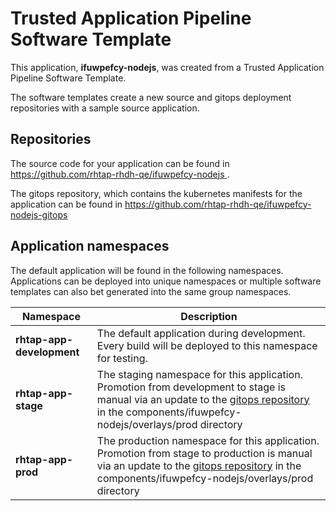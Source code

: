 # Trusted Application Pipeline Software Template

This application, **ifuwpefcy-nodejs**, was created from a Trusted Application Pipeline Software Template.

The software templates create a new source and gitops deployment repositories with a sample source application. 

## Repositories

The source code for your application can be found in [https://github.com/rhtap-rhdh-qe/ifuwpefcy-nodejs ](https://github.com/rhtap-rhdh-qe/ifuwpefcy-nodejs ).
 
The gitops repository, which contains the kubernetes manifests for the application can be found in 
[https://github.com/rhtap-rhdh-qe/ifuwpefcy-nodejs-gitops ](https://github.com/rhtap-rhdh-qe/ifuwpefcy-nodejs-gitops ) 

## Application namespaces 

The default application will be found in the following namespaces. Applications can be deployed into unique namespaces or multiple software templates can also bet generated into the same group namespaces.  

|  Namespace   |  Description   |  
| -------- | -------- |   
| **rhtap-app-development** | The default application during development. Every build will be deployed to this namespace for testing. | 
| **rhtap-app-stage** | The staging namespace for this application. Promotion from development to stage is manual via an update to the [gitops repository](https://github.com/rhtap-rhdh-qe/ifuwpefcy-nodejs-gitops ) in the components/ifuwpefcy-nodejs/overlays/prod directory |  
| **rhtap-app-prod** | The production namespace for this application. Promotion from stage to production is manual via an update to the [gitops repository](https://github.com/rhtap-rhdh-qe/ifuwpefcy-nodejs-gitops ) in the components/ifuwpefcy-nodejs/overlays/prod directory | 